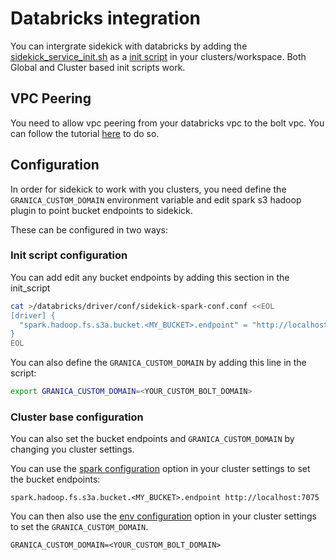 # Databricks integration

You can intergrate sidekick with databricks by adding the [sidekick_service_init.sh](./sidekick_service_init.sh) as a [init script](https://docs.databricks.com/clusters/init-scripts.html) in your clusters/workspace. Both Global and Cluster based init scripts work.

## VPC Peering

You need to allow vpc peering from your databricks vpc to the bolt vpc. You can follow the tutorial [here](https://xyz.projectn.co/vpc-peering) to do so.

## Configuration

In order for sidekick to work with you clusters, you need define the `GRANICA_CUSTOM_DOMAIN` environment variable and edit spark s3 hadoop plugin to point bucket endpoints to sidekick.

These can be configured in two ways:

### Init script configuration

You can add edit any bucket endpoints by adding this section in the init_script

```bash
cat >/databricks/driver/conf/sidekick-spark-conf.conf <<EOL
[driver] {
  "spark.hadoop.fs.s3a.bucket.<MY_BUCKET>.endpoint" = "http://localhost:7075"
}
EOL
```

You can also define the `GRANICA_CUSTOM_DOMAIN` by adding this line in the script:

```bash
export GRANICA_CUSTOM_DOMAIN=<YOUR_CUSTOM_BOLT_DOMAIN>
```

### Cluster base configuration

You can also set the bucket endpoints and `GRANICA_CUSTOM_DOMAIN` by changing you cluster settings.

You can use the [spark configuration](https://docs.databricks.com/clusters/configure.html#spark-configuration) option in your cluster settings to set the bucket endpoints:

```
spark.hadoop.fs.s3a.bucket.<MY_BUCKET>.endpoint http://localhost:7075
```

You can then also use the [env configuration](https://docs.databricks.com/clusters/configure.html#environment-variables) option in your cluster settings to set the `GRANICA_CUSTOM_DOMAIN`.

```
GRANICA_CUSTOM_DOMAIN=<YOUR_CUSTOM_BOLT_DOMAIN>
```




